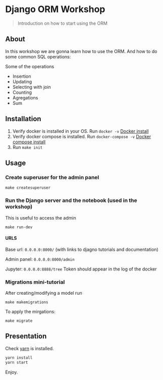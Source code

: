 # Django ORM Workshop

> Introduction on how to start using the ORM

## About

In this workshop we are gonna learn how to use the ORM. And how to do some common SQL operations:

Some of the operations

- Insertion
- Updating
- Selecting with join
- Counting
- Agregations
- Sum

## Installation

1. Verify docker is installed in your OS. Run `docker -v` [Docker install](https://docs.docker.com/install/)
1. Verify docker compose is installed. Run `docker-compose -v` [Docker compose install](https://docs.docker.com/compose/install/)
1. Run `make init`

## Usage

### Create superuser for the admin panel

`make createsuperuser`

### Run the Django server and the notebook (used in the workshop)

This is useful to access the admin

`make run-dev`

#### URLS

Base url: `0.0.0.0:8000/` (with links to djagno tutorials and documentation)

Admin panel: `0.0.0.0:8000/admin`

Jupyter: `0.0.0.0:8888/tree` Token should appear in the log of the docker

### Migrations mini-tutorial

After creating/modifying a model run

`make makemigrations`

To apply the mirgations:

`make migrate`

## Presentation

Check [yarn](https://yarnpkg.com/lang/en/docs/install/) is installed.

```bash
yarn install
yarn start
```

Enjoy.
